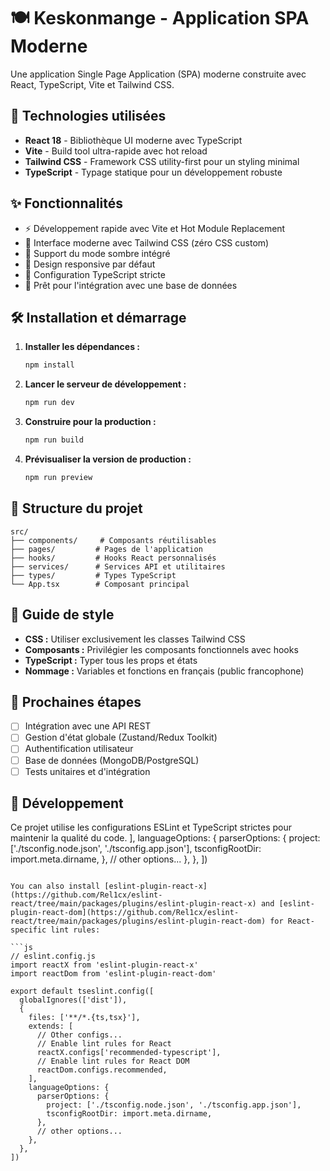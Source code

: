 # 🍽️ Keskonmange - Application SPA Moderne

Une application Single Page Application (SPA) moderne construite avec React, TypeScript, Vite et Tailwind CSS.

## 🚀 Technologies utilisées

- **React 18** - Bibliothèque UI moderne avec TypeScript
- **Vite** - Build tool ultra-rapide avec hot reload
- **Tailwind CSS** - Framework CSS utility-first pour un styling minimal
- **TypeScript** - Typage statique pour un développement robuste

## ✨ Fonctionnalités

- ⚡ Développement rapide avec Vite et Hot Module Replacement
- 🎨 Interface moderne avec Tailwind CSS (zéro CSS custom)
- 🌙 Support du mode sombre intégré
- 📱 Design responsive par défaut
- 🔧 Configuration TypeScript stricte
- 🎯 Prêt pour l'intégration avec une base de données

## 🛠️ Installation et démarrage

1. **Installer les dépendances :**
   ```bash
   npm install
   ```

2. **Lancer le serveur de développement :**
   ```bash
   npm run dev
   ```

3. **Construire pour la production :**
   ```bash
   npm run build
   ```

4. **Prévisualiser la version de production :**
   ```bash
   npm run preview
   ```

## 📁 Structure du projet

```
src/
├── components/     # Composants réutilisables
├── pages/         # Pages de l'application
├── hooks/         # Hooks React personnalisés
├── services/      # Services API et utilitaires
├── types/         # Types TypeScript
└── App.tsx        # Composant principal
```

## 🎨 Guide de style

- **CSS :** Utiliser exclusivement les classes Tailwind CSS
- **Composants :** Privilégier les composants fonctionnels avec hooks
- **TypeScript :** Typer tous les props et états
- **Nommage :** Variables et fonctions en français (public francophone)

## 🚧 Prochaines étapes

- [ ] Intégration avec une API REST
- [ ] Gestion d'état globale (Zustand/Redux Toolkit)
- [ ] Authentification utilisateur
- [ ] Base de données (MongoDB/PostgreSQL)
- [ ] Tests unitaires et d'intégration

## 📝 Développement

Ce projet utilise les configurations ESLint et TypeScript strictes pour maintenir la qualité du code.
    ],
    languageOptions: {
      parserOptions: {
        project: ['./tsconfig.node.json', './tsconfig.app.json'],
        tsconfigRootDir: import.meta.dirname,
      },
      // other options...
    },
  },
])
```

You can also install [eslint-plugin-react-x](https://github.com/Rel1cx/eslint-react/tree/main/packages/plugins/eslint-plugin-react-x) and [eslint-plugin-react-dom](https://github.com/Rel1cx/eslint-react/tree/main/packages/plugins/eslint-plugin-react-dom) for React-specific lint rules:

```js
// eslint.config.js
import reactX from 'eslint-plugin-react-x'
import reactDom from 'eslint-plugin-react-dom'

export default tseslint.config([
  globalIgnores(['dist']),
  {
    files: ['**/*.{ts,tsx}'],
    extends: [
      // Other configs...
      // Enable lint rules for React
      reactX.configs['recommended-typescript'],
      // Enable lint rules for React DOM
      reactDom.configs.recommended,
    ],
    languageOptions: {
      parserOptions: {
        project: ['./tsconfig.node.json', './tsconfig.app.json'],
        tsconfigRootDir: import.meta.dirname,
      },
      // other options...
    },
  },
])
```
